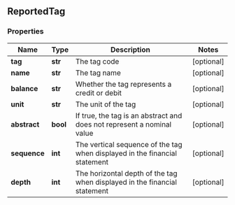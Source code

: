 ## ReportedTag

### Properties
Name | Type | Description | Notes
------------ | ------------- | ------------- | -------------
**tag** | **str** | The tag code | [optional] 
**name** | **str** | The tag name | [optional] 
**balance** | **str** | Whether the tag represents a credit or debit | [optional] 
**unit** | **str** | The unit of the tag | [optional] 
**abstract** | **bool** | If true, the tag is an abstract and does not represent a nominal value | [optional] 
**sequence** | **int** | The vertical sequence of the tag when displayed in the financial statement | [optional] 
**depth** | **int** | The horizontal depth of the tag when displayed in the financial statement | [optional] 



